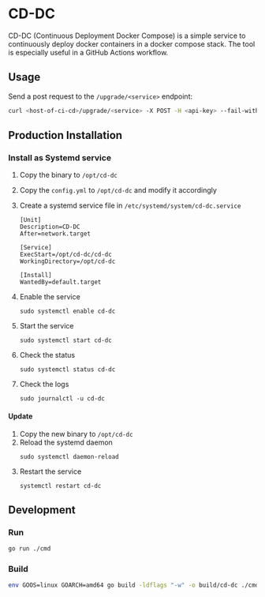 # CD-DC

CD-DC (Continuous Deployment Docker Compose) is a simple service to continuously deploy docker containers in a docker compose stack. The tool is especially useful in a GitHub Actions workflow.

## Usage

Send a post request to the `/upgrade/<service>` endpoint:

```bash
curl <host-of-ci-cd>/upgrade/<service> -X POST -H <api-key> --fail-with-body
```

## Production Installation

### Install as Systemd service

1. Copy the binary to `/opt/cd-dc`
2. Copy the `config.yml` to `/opt/cd-dc` and modify it accordingly
3. Create a systemd service file in `/etc/systemd/system/cd-dc.service`

   ```
   [Unit]
   Description=CD-DC
   After=network.target

   [Service]
   ExecStart=/opt/cd-dc/cd-dc
   WorkingDirectory=/opt/cd-dc

   [Install]
   WantedBy=default.target
   ```

4. Enable the service
   ```
   sudo systemctl enable cd-dc
   ```
5. Start the service
   ```
   sudo systemctl start cd-dc
   ```
6. Check the status
   ```
   sudo systemctl status cd-dc
   ```
7. Check the logs
   ```
   sudo journalctl -u cd-dc
   ```

#### Update

1. Copy the new binary to `/opt/cd-dc`
2. Reload the systemd daemon
   ```
   sudo systemctl daemon-reload
   ```
3. Restart the service
   ```
   systemctl restart cd-dc
   ```

## Development

### Run

```bash
go run ./cmd
```

### Build

```bash
env GOOS=linux GOARCH=amd64 go build -ldflags "-w" -o build/cd-dc ./cmd
```
